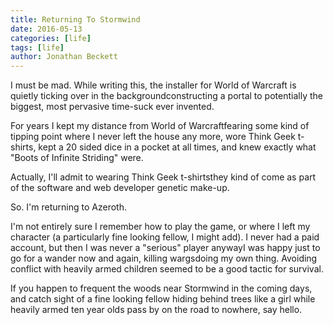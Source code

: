 ```yaml
---
title: Returning To Stormwind
date: 2016-05-13
categories: [life]
tags: [life]
author: Jonathan Beckett
---
```


I must be mad. While writing this, the installer for World of Warcraft is quietly ticking over in the backgroundconstructing a portal to potentially the biggest, most pervasive time-suck ever invented.

For years I kept my distance from World of Warcraftfearing some kind of tipping point where I never left the house any more, wore Think Geek t-shirts, kept a 20 sided dice in a pocket at all times, and knew exactly what "Boots of Infinite Striding" were.

Actually, I'll admit to wearing Think Geek t-shirtsthey kind of come as part of the software and web developer genetic make-up.

So. I'm returning to Azeroth.

I'm not entirely sure I remember how to play the game, or where I left my character (a particularly fine looking fellow, I might add). I never had a paid account, but then I was never a "serious" player anywayI was happy just to go for a wander now and again, killing wargsdoing my own thing. Avoiding conflict with heavily armed children seemed to be a good tactic for survival.

If you happen to frequent the woods near Stormwind in the coming days, and catch sight of a fine looking fellow hiding behind trees like a girl while heavily armed ten year olds pass by on the road to nowhere, say hello.